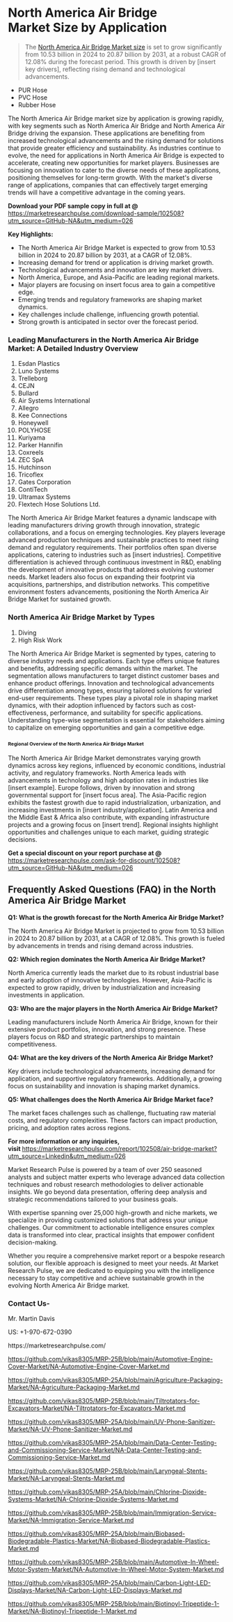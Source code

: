 <h1>North America Air Bridge Market&nbsp;Size by Application</h1><blockquote><p>The <a href="https://marketresearchpulse.com/download-sample/102508?utm_source=GitHub-NA&amp;utm_medium=026">North America Air Bridge Market size</a> is set to grow significantly from 10.53 billion in 2024 to 20.87 billion by 2031, at a robust CAGR of 12.08% during the forecast period. This growth is driven by [insert key drivers], reflecting rising demand and technological advancements.</p></blockquote><ul><li>PUR Hose<li> PVC Hose<li> Rubber Hose</li></ul><p>The North America Air Bridge market size by application is growing rapidly, with key segments such as North America Air Bridge and North America Air Bridge driving the expansion. These applications are benefiting from increased technological advancements and the rising demand for solutions that provide greater efficiency and sustainability. As industries continue to evolve, the need for applications in North America Air Bridge is expected to accelerate, creating new opportunities for market players. Businesses are focusing on innovation to cater to the diverse needs of these applications, positioning themselves for long-term growth. With the market's diverse range of applications, companies that can effectively target emerging trends will have a competitive advantage in the coming years.</p><p><strong>Download your PDF sample copy in full at @ </strong><a href="https://marketresearchpulse.com/download-sample/102508?utm_source=GitHub-NA&amp;utm_medium=026">https://marketresearchpulse.com/download-sample/102508?utm_source=GitHub-NA&amp;utm_medium=026</a></p><p><strong>Key Highlights: </strong></p><ul><li>The North America Air Bridge Market is expected to grow from 10.53 billion in 2024 to 20.87 billion by 2031, at a CAGR of 12.08%.</li><li>Increasing demand for trend or application is driving market growth.</li><li>Technological advancements and innovation are key market drivers.</li><li>North America, Europe, and Asia-Pacific are leading regional markets.</li><li>Major players are focusing on insert focus area to gain a competitive edge.</li><li>Emerging trends and regulatory frameworks are shaping market dynamics.</li><li>Key challenges include challenge, influencing growth potential.</li><li>Strong growth is anticipated in sector over the forecast period.</li></ul><h3>Leading Manufacturers in the North America Air Bridge Market: A Detailed Industry Overview</h3><ol><li>Esdan Plastics</li><li>Luno Systems</li><li>Trelleborg</li><li>CEJN</li><li>Bullard</li><li>Air Systems International</li><li>Allegro</li><li>Kee Connections</li><li>Honeywell</li><li>POLYHOSE</li><li>Kuriyama</li><li>Parker Hannifin</li><li>Coxreels</li><li>ZEC SpA</li><li>Hutchinson</li><li>Tricoflex</li><li>Gates Corporation</li><li>ContiTech</li><li>Ultramax Systems</li><li>Flextech Hose Solutions Ltd.</li></ol><div class="flex max-w-full flex-col flex-grow"><div class="min-h-8 text-message flex w-full flex-col items-end gap-2 whitespace-normal break-words [.text-message+&amp;]:mt-5" dir="auto" data-message-author-role="assistant" data-message-id="fd8432e4-4910-450d-b182-61b7bfb0a01f" data-message-model-slug="gpt-4o"><div class="flex w-full flex-col gap-1 empty:hidden first:pt-[3px]"><div class="markdown prose w-full break-words dark:prose-invert light"><p>The North America Air Bridge Market features a dynamic landscape with leading manufacturers driving growth through innovation, strategic collaborations, and a focus on emerging technologies. Key players leverage advanced production techniques and sustainable practices to meet rising demand and regulatory requirements. Their portfolios often span diverse applications, catering to industries such as [insert industries]. Competitive differentiation is achieved through continuous investment in R&amp;D, enabling the development of innovative products that address evolving customer needs. Market leaders also focus on expanding their footprint via acquisitions, partnerships, and distribution networks. This competitive environment fosters advancements, positioning the North America Air Bridge Market for sustained growth.</p></div></div></div></div><h3>North America Air Bridge Market by Types</h3><ol><li>Diving<li> High Risk Work</li></ol><div class="flex max-w-full flex-col flex-grow"><div class="min-h-8 text-message flex w-full flex-col items-end gap-2 whitespace-normal break-words [.text-message+&amp;]:mt-5" dir="auto" data-message-author-role="assistant" data-message-id="084470be-0bb7-4664-bddf-5156b4f41249" data-message-model-slug="gpt-4o-mini"><div class="flex w-full flex-col gap-1 empty:hidden first:pt-[3px]"><div class="markdown prose w-full break-words dark:prose-invert light"><p>The North America Air Bridge Market is segmented by types, catering to diverse industry needs and applications. Each type offers unique features and benefits, addressing specific demands within the market. The segmentation allows manufacturers to target distinct customer bases and enhance product offerings. Innovation and technological advancements drive differentiation among types, ensuring tailored solutions for varied end-user requirements. These types play a pivotal role in shaping market dynamics, with their adoption influenced by factors such as cost-effectiveness, performance, and suitability for specific applications. Understanding type-wise segmentation is essential for stakeholders aiming to capitalize on emerging opportunities and gain a competitive edge.</p></div></div></div></div><h3><span style="font-size: 11px;">Regional Overview of the North America Air Bridge Market</span></h3><div class="flex max-w-full flex-col flex-grow"><div class="min-h-8 text-message flex w-full flex-col items-end gap-2 whitespace-normal break-words [.text-message+&amp;]:mt-5" dir="auto" data-message-author-role="assistant" data-message-id="e9038762-ce64-4e30-91c9-9bd413514231" data-message-model-slug="gpt-4o-mini"><div class="flex w-full flex-col gap-1 empty:hidden first:pt-[3px]"><div class="markdown prose w-full break-words dark:prose-invert light"><p>The North America Air Bridge Market demonstrates varying growth dynamics across key regions, influenced by economic conditions, industrial activity, and regulatory frameworks. North America leads with advancements in technology and high adoption rates in industries like [insert example]. Europe follows, driven by innovation and strong governmental support for [insert focus area]. The Asia-Pacific region exhibits the fastest growth due to rapid industrialization, urbanization, and increasing investments in [insert industry/application]. Latin America and the Middle East &amp; Africa also contribute, with expanding infrastructure projects and a growing focus on [insert trend]. Regional insights highlight opportunities and challenges unique to each market, guiding strategic decisions.</p></div></div></div></div><p><strong>Get a special discount on your report purchase at @ </strong><a href="https://marketresearchpulse.com/ask-for-discount/102508?utm_source=GitHub-NA&amp;utm_medium=026">https://marketresearchpulse.com/ask-for-discount/102508?utm_source=GitHub-NA&amp;utm_medium=026</a></p><h2>Frequently Asked Questions (FAQ) in the North America Air Bridge Market</h2><p><strong>Q1: What is the growth forecast for the North America Air Bridge Market?</strong></p><p>The North America Air Bridge Market is projected to grow from 10.53 billion in 2024 to 20.87 billion by 2031, at a CAGR of 12.08%. This growth is fueled by advancements in trends and rising demand across industries.</p><p><strong>Q2: Which region dominates the North America Air Bridge Market?</strong></p><p>North America currently leads the market due to its robust industrial base and early adoption of innovative technologies. However, Asia-Pacific is expected to grow rapidly, driven by industrialization and increasing investments in application.</p><p><strong>Q3: Who are the major players in the North America Air Bridge Market?</strong></p><p>Leading manufacturers include North America Air Bridge, known for their extensive product portfolios, innovation, and strong presence. These players focus on R&amp;D and strategic partnerships to maintain competitiveness.</p><p><strong>Q4: What are the key drivers of the North America Air Bridge Market?</strong></p><p>Key drivers include technological advancements, increasing demand for application, and supportive regulatory frameworks. Additionally, a growing focus on sustainability and innovation is shaping market dynamics.</p><p><strong>Q5: What challenges does the North America Air Bridge Market face?</strong></p><p>The market faces challenges such as challenge, fluctuating raw material costs, and regulatory complexities. These factors can impact production, pricing, and adoption rates across regions.</p><p><strong>For more information or any inquiries, visit&nbsp;</strong><a href="https://marketresearchpulse.com/report/102508/air-bridge-market?utm_source=Linkedin&utm_medium=026">https://marketresearchpulse.com/report/102508/air-bridge-market?utm_source=Linkedin&utm_medium=026</a></p><p>Market Research Pulse is powered by a team of over 250 seasoned analysts and subject matter experts who leverage advanced data collection techniques and robust research methodologies to deliver actionable insights. We go beyond data presentation, offering deep analysis and strategic recommendations tailored to your business goals.</p><p>With expertise spanning over 25,000 high-growth and niche markets, we specialize in providing customized solutions that address your unique challenges. Our commitment to actionable intelligence ensures complex data is transformed into clear, practical insights that empower confident decision-making.</p><p>Whether you require a comprehensive market report or a bespoke research solution, our flexible approach is designed to meet your needs. At Market Research Pulse, we are dedicated to equipping you with the intelligence necessary to stay competitive and achieve sustainable growth in the evolving North America Air Bridge market.</p><h3><strong>Contact Us-</strong></h3><p>Mr. Martin Davis</p><p>US: +1-970-672-0390</p><p>https://marketresearchpulse.com/</p><p><a href="https://github.com/vikas8305/MRP-25B/blob/main/Automotive-Engine-Cover-Market/NA-Automotive-Engine-Cover-Market.md">https://github.com/vikas8305/MRP-25B/blob/main/Automotive-Engine-Cover-Market/NA-Automotive-Engine-Cover-Market.md</a></p><p><a href="https://github.com/vikas8305/MRP-25A/blob/main/Agriculture-Packaging-Market/NA-Agriculture-Packaging-Market.md">https://github.com/vikas8305/MRP-25A/blob/main/Agriculture-Packaging-Market/NA-Agriculture-Packaging-Market.md</a></p><p><a href="https://github.com/vikas8305/MRP-25B/blob/main/Tiltrotators-for-Excavators-Market/NA-Tiltrotators-for-Excavators-Market.md">https://github.com/vikas8305/MRP-25B/blob/main/Tiltrotators-for-Excavators-Market/NA-Tiltrotators-for-Excavators-Market.md</a></p><p><a href="https://github.com/vikas8305/MRP-25A/blob/main/UV-Phone-Sanitizer-Market/NA-UV-Phone-Sanitizer-Market.md">https://github.com/vikas8305/MRP-25A/blob/main/UV-Phone-Sanitizer-Market/NA-UV-Phone-Sanitizer-Market.md</a></p><p><a href="https://github.com/vikas8305/MRP-25A/blob/main/Data-Center-Testing-and-Commissioning-Service-Market/NA-Data-Center-Testing-and-Commissioning-Service-Market.md">https://github.com/vikas8305/MRP-25A/blob/main/Data-Center-Testing-and-Commissioning-Service-Market/NA-Data-Center-Testing-and-Commissioning-Service-Market.md</a></p><p><a href="https://github.com/vikas8305/MRP-25B/blob/main/Laryngeal-Stents-Market/NA-Laryngeal-Stents-Market.md">https://github.com/vikas8305/MRP-25B/blob/main/Laryngeal-Stents-Market/NA-Laryngeal-Stents-Market.md</a></p><p><a href="https://github.com/vikas8305/MRP-25A/blob/main/Chlorine-Dioxide-Systems-Market/NA-Chlorine-Dioxide-Systems-Market.md">https://github.com/vikas8305/MRP-25A/blob/main/Chlorine-Dioxide-Systems-Market/NA-Chlorine-Dioxide-Systems-Market.md</a></p><p><a href="https://github.com/vikas8305/MRP-25B/blob/main/Immigration-Service-Market/NA-Immigration-Service-Market.md">https://github.com/vikas8305/MRP-25B/blob/main/Immigration-Service-Market/NA-Immigration-Service-Market.md</a></p><p><a href="https://github.com/vikas8305/MRP-25A/blob/main/Biobased-Biodegradable-Plastics-Market/NA-Biobased-Biodegradable-Plastics-Market.md">https://github.com/vikas8305/MRP-25A/blob/main/Biobased-Biodegradable-Plastics-Market/NA-Biobased-Biodegradable-Plastics-Market.md</a></p><p><a href="https://github.com/vikas8305/MRP-25B/blob/main/Automotive-In-Wheel-Motor-System-Market/NA-Automotive-In-Wheel-Motor-System-Market.md">https://github.com/vikas8305/MRP-25B/blob/main/Automotive-In-Wheel-Motor-System-Market/NA-Automotive-In-Wheel-Motor-System-Market.md</a></p><p><a href="https://github.com/vikas8305/MRP-25A/blob/main/Carbon-Light-LED-Displays-Market/NA-Carbon-Light-LED-Displays-Market.md">https://github.com/vikas8305/MRP-25A/blob/main/Carbon-Light-LED-Displays-Market/NA-Carbon-Light-LED-Displays-Market.md</a></p><p><a href="https://github.com/vikas8305/MRP-25B/blob/main/Biotinoyl-Tripeptide-1-Market/NA-Biotinoyl-Tripeptide-1-Market.md">https://github.com/vikas8305/MRP-25B/blob/main/Biotinoyl-Tripeptide-1-Market/NA-Biotinoyl-Tripeptide-1-Market.md</a></p>
